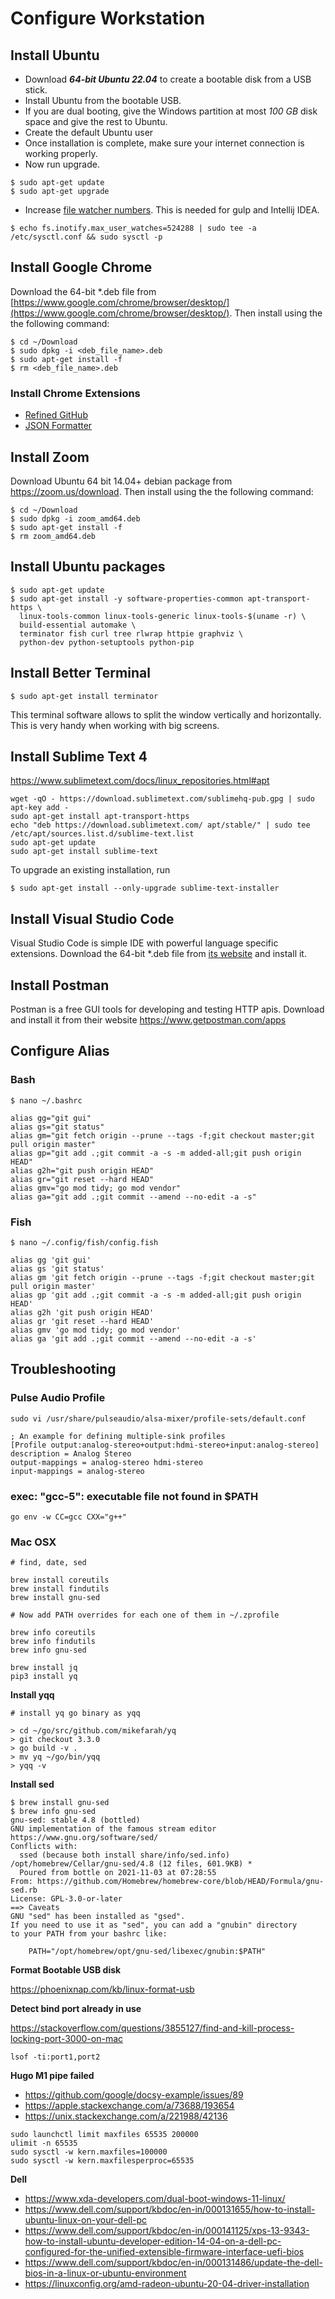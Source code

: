 # Configure Workstation

## Install Ubuntu

*  Download **_64-bit Ubuntu 22.04_** to create a bootable disk from a USB stick.
*  Install Ubuntu from the bootable USB.
*  If you are dual booting, give the Windows partition at most _100 GB_ disk space and give the rest to Ubuntu.
*  Create the default Ubuntu user 
*  Once installation is complete, make sure your internet connection is working properly.
*  Now run upgrade.

```console
$ sudo apt-get update
$ sudo apt-get upgrade
```

* Increase [file watcher numbers](https://github.com/gulpjs/gulp/issues/217). This is needed for gulp and Intellij IDEA.

```
$ echo fs.inotify.max_user_watches=524288 | sudo tee -a /etc/sysctl.conf && sudo sysctl -p
```

## Install Google Chrome

Download the 64-bit *.deb file from [https://www.google.com/chrome/browser/desktop/](https://www.google.com/chrome/browser/desktop/). Then install using the the following command:

```console
$ cd ~/Download
$ sudo dpkg -i <deb_file_name>.deb
$ sudo apt-get install -f
$ rm <deb_file_name>.deb
```

### Install Chrome Extensions
- [Refined GitHub](https://chrome.google.com/webstore/detail/refined-github/hlepfoohegkhhmjieoechaddaejaokhf?hl=en)
- [JSON Formatter](https://chrome.google.com/webstore/detail/json-formatter/bcjindcccaagfpapjjmafapmmgkkhgoa?hl=en)

## Install Zoom

Download Ubuntu 64 bit 14.04+ debian package from https://zoom.us/download. Then install using the the following command:

```console
$ cd ~/Download
$ sudo dpkg -i zoom_amd64.deb
$ sudo apt-get install -f
$ rm zoom_amd64.deb
```

## Install Ubuntu packages

```console
$ sudo apt-get update
$ sudo apt-get install -y software-properties-common apt-transport-https \
  linux-tools-common linux-tools-generic linux-tools-$(uname -r) \
  build-essential automake \
  terminator fish curl tree rlwrap httpie graphviz \
  python-dev python-setuptools python-pip
```

## Install Better Terminal

```console
$ sudo apt-get install terminator
```

This terminal software allows to split the window vertically and horizontally. This is very handy when working with big screens.

## Install Sublime Text 4

https://www.sublimetext.com/docs/linux_repositories.html#apt

```console
wget -qO - https://download.sublimetext.com/sublimehq-pub.gpg | sudo apt-key add -
sudo apt-get install apt-transport-https
echo "deb https://download.sublimetext.com/ apt/stable/" | sudo tee /etc/apt/sources.list.d/sublime-text.list
sudo apt-get update
sudo apt-get install sublime-text
```

To upgrade an existing installation, run

```console
$ sudo apt-get install --only-upgrade sublime-text-installer
```

## Install Visual Studio Code

Visual Studio Code is simple IDE with powerful language specific extensions. 
Download the 64-bit *.deb file from [its website](https://code.visualstudio.com/download) and install it.

## Install Postman

Postman is a free GUI tools for developing and testing HTTP apis. Download and install it from their website https://www.getpostman.com/apps

## Configure Alias

### Bash

```
$ nano ~/.bashrc

alias gg="git gui"
alias gs="git status"
alias gm="git fetch origin --prune --tags -f;git checkout master;git pull origin master"
alias gp="git add .;git commit -a -s -m added-all;git push origin HEAD"
alias g2h="git push origin HEAD"
alias gr="git reset --hard HEAD"
alias gmv="go mod tidy; go mod vendor"
alias ga="git add .;git commit --amend --no-edit -a -s"
```

### Fish

```
$ nano ~/.config/fish/config.fish

alias gg 'git gui'
alias gs 'git status'
alias gm 'git fetch origin --prune --tags -f;git checkout master;git pull origin master'
alias gp 'git add .;git commit -a -s -m added-all;git push origin HEAD'
alias g2h 'git push origin HEAD'
alias gr 'git reset --hard HEAD'
alias gmv 'go mod tidy; go mod vendor'
alias ga 'git add .;git commit --amend --no-edit -a -s'
```

## Troubleshooting

### Pulse Audio Profile

`sudo vi /usr/share/pulseaudio/alsa-mixer/profile-sets/default.conf`

```
; An example for defining multiple-sink profiles
[Profile output:analog-stereo+output:hdmi-stereo+input:analog-stereo]
description = Analog Stereo
output-mappings = analog-stereo hdmi-stereo
input-mappings = analog-stereo
```

### exec: "gcc-5": executable file not found in $PATH

```
go env -w CC=gcc CXX="g++"
```

### Mac OSX

```
# find, date, sed

brew install coreutils
brew install findutils
brew install gnu-sed

# Now add PATH overrides for each one of them in ~/.zprofile

brew info coreutils
brew info findutils
brew info gnu-sed
```

```
brew install jq
pip3 install yq
```

**Install yqq**

```
# install yq go binary as yqq

> cd ~/go/src/github.com/mikefarah/yq
> git checkout 3.3.0
> go build -v .
> mv yq ~/go/bin/yqq
> yqq -v
```

**Install sed**

```
$ brew install gnu-sed
$ brew info gnu-sed
gnu-sed: stable 4.8 (bottled)
GNU implementation of the famous stream editor
https://www.gnu.org/software/sed/
Conflicts with:
  ssed (because both install share/info/sed.info)
/opt/homebrew/Cellar/gnu-sed/4.8 (12 files, 601.9KB) *
  Poured from bottle on 2021-11-03 at 07:28:55
From: https://github.com/Homebrew/homebrew-core/blob/HEAD/Formula/gnu-sed.rb
License: GPL-3.0-or-later
==> Caveats
GNU "sed" has been installed as "gsed".
If you need to use it as "sed", you can add a "gnubin" directory
to your PATH from your bashrc like:

    PATH="/opt/homebrew/opt/gnu-sed/libexec/gnubin:$PATH"
```

**Format Bootable USB disk**

https://phoenixnap.com/kb/linux-format-usb

**Detect bind port already in use**

https://stackoverflow.com/questions/3855127/find-and-kill-process-locking-port-3000-on-mac

`lsof -ti:port1,port2`

**Hugo M1 pipe failed**

- https://github.com/google/docsy-example/issues/89
- https://apple.stackexchange.com/a/73688/193654
- https://unix.stackexchange.com/a/221988/42136

```
sudo launchctl limit maxfiles 65535 200000
ulimit -n 65535
sudo sysctl -w kern.maxfiles=100000
sudo sysctl -w kern.maxfilesperproc=65535
```

**Dell**
- https://www.xda-developers.com/dual-boot-windows-11-linux/
- https://www.dell.com/support/kbdoc/en-in/000131655/how-to-install-ubuntu-linux-on-your-dell-pc
- https://www.dell.com/support/kbdoc/en-in/000141125/xps-13-9343-how-to-install-ubuntu-developer-edition-14-04-on-a-dell-pc-configured-for-the-unified-extensible-firmware-interface-uefi-bios
- https://www.dell.com/support/kbdoc/en-in/000131486/update-the-dell-bios-in-a-linux-or-ubuntu-environment
- https://linuxconfig.org/amd-radeon-ubuntu-20-04-driver-installation
